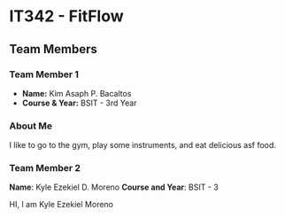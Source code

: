 # IT342 - FitFlow

## Team Members

### Team Member 1  
- **Name:** Kim Asaph P. Bacaltos  
- **Course & Year:** BSIT - 3rd Year  

### About Me  
I like to go to the gym, play some instruments, and eat delicious asf food.


### Team Member 2

**Name**: Kyle Ezekiel D. Moreno
**Course and Year**: BSIT - 3


HI, I am Kyle Ezekiel Moreno


